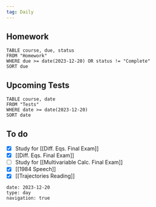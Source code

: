 ```yaml
---
tag: Daily
---
```

## Homework
```dataview
TABLE course, due, status
FROM "Homework" 
WHERE due >= date(2023-12-20) OR status != "Complete"
SORT due
```
## Upcoming Tests
```dataview
TABLE course, date
FROM "Tests" 
WHERE date >= date(2023-12-20)
SORT date
```
## To do
- [x] Study for [[Diff. Eqs. Final Exam]]
- [x] [[Diff. Eqs. Final Exam]]
- [ ] Study for [[Multivariable Calc. Final Exam]]
- [x] [[1984 Speech]]
- [x] [[Trajectories Reading]]

```gEvent
date: 2023-12-20
type: day
navigation: true
```